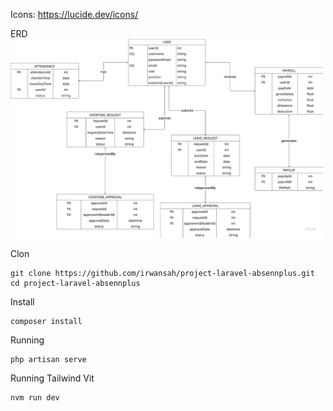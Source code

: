 Icons: https://lucide.dev/icons/

ERD
<img src="/erd.jpeg" width="500">

Clon

```console
git clone https://github.com/irwansah/project-laravel-absennplus.git
cd project-laravel-absennplus
```

Install

```console
composer install
```

Running

```console
php artisan serve
```

Running Tailwind Vit

```console
nvm run dev
```
